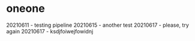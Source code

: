 # oneone

20210611 - testing pipeline
20210615 - another test
20210617 - please, try again
20210617 - ksdjfoiwejfowidnj
